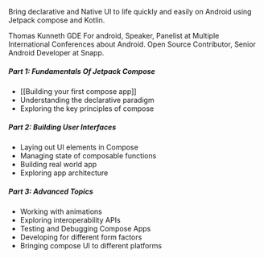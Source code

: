 Bring declarative and Native UI to life quickly and easily on Android using Jetpack compose and Kotlin.

Thomas Kunneth
GDE For android, Speaker, Panelist at Multiple International Conferences about Android. Open Source Contributor, Senior Android Developer at Snapp. 

##### Part 1: Fundamentals Of Jetpack Compose
- [[Building your first compose app]] 
- Understanding the declarative paradigm
- Exploring the key principles of compose

##### Part 2: Building User Interfaces
- Laying out UI elements in Compose
- Managing state of composable functions
- Building real world app
- Exploring app architecture

##### Part 3: Advanced Topics
- Working with animations
- Exploring interoperability APIs
- Testing and Debugging Compose Apps
- Developing for different form factors
- Bringing compose UI to different platforms


